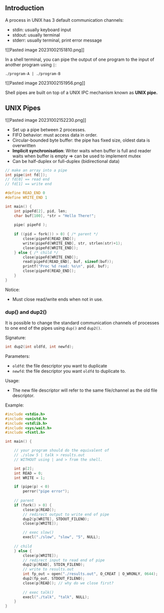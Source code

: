 ## Introduction

A process in UNIX has 3 default communication channels:
- stdin: usually keyboard input
- stdout: usually terminal
- stderr: usually terminal, print error message

![[Pasted image 20231002151810.png]]

In a shell terminal, you can pipe the output of one program to the input of another program using `|`:

```
./program-A | ./program-B
```

![[Pasted image 20231002151956.png]]

Shell pipes are built on top of a UNIX IPC mechanism known as **UNIX pipe.**

## UNIX Pipes

![[Pasted image 20231002152230.png]]

- Set up a pipe between 2 processes.
- FIFO behavior: must access data in order.
- Circular-bounded byte buffer: the pipe has fixed size, oldest data is overwritten
- **Implicit synchronisation**: Writer waits when buffer is full and reader waits when buffer is empty => can be used to implement mutex
- Can be half-duplex or full-duplex (bidirectional data)

```C
// make an array into a pipe
int pipe(int fd[]); 
// fd[0] == read end
// fd[1] == write end
```

```C
#define READ_END 0 
#define WRITE_END 1 

int main() { 
	int pipeFd[2], pid, len; 
	char buf[100], *str = "Hello There!"; 
	
	pipe( pipeFd ); 
	
	if ((pid = fork()) > 0) { /* parent */ 
		close(pipeFd[READ_END]); 
		write(pipeFd[WRITE_END], str, strlen(str)+1); 
		close(pipeFd[WRITE_END]); 
	} else { /* child */ 
		close(pipeFd[WRITE_END]); 
		read(pipeFd[READ_END], buf, sizeof(buf)); 
		printf("Proc %d read: %s\n", pid, buf); 
		close(pipeFd[READ_END]); 
	} 
}
```

Notice:
- Must close read/write ends when not in use.

### dup() and dup2()

It is possible to change the standard communication channels of processes to one end of the pipes using `dup()` and `dup2()`.

Signature:

```C
int dup2(int oldfd, int newfd);
```

Parameters:
- `oldfd`: the file descriptor you want to duplicate
- `newfd`: the file descriptor you want `oldfd` to duplicate to.

Usage:
- The new file descriptor will refer to the same file/channel as the old file descriptor.

Example:

```C
#include <stdio.h>
#include <unistd.h>
#include <stdlib.h>
#include <sys/wait.h>
#include <fcntl.h>

int main() {

    // your program should do the equivalent of 
    // ./slow 5 | talk > results.out
    // WITHOUT using | and > from the shell.

    int p[2];
    int READ = 0;
    int WRITE = 1;

    if (pipe(p) < 0)
        perror("pipe error");
        
    // parent
    if (fork() > 0) {
        close(p[READ]);
        // redirect output to write end of pipe
        dup2(p[WRITE], STDOUT_FILENO);
        close(p[WRITE]);

        // exec slow()
        execl("./slow", "slow", "5", NULL);
        
    // child
    } else {
        close(p[WRITE]);
        // redirect input to read end of pipe
        dup2(p[READ], STDIN_FILENO);
        // write to results.out
        int fp_out = open("./results.out", O_CREAT | O_WRONLY, 0644);
        dup2(fp_out, STDOUT_FILENO);
        close(p[READ]); // why do we close first?
        
        // exec talk()
        execl("./talk", "talk", NULL);
    }
}
```
